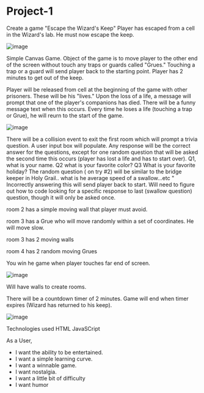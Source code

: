 # Project-1
Create a game
"Escape the Wizard's Keep"
Player has escaped from a cell in the Wizard's lab. He must now escape the keep.

![image](https://user-images.githubusercontent.com/120183363/209373087-fdc86356-e271-43b0-8cc1-6e8151723279.png)




Simple Canvas Game.
Object of the game is to move player to the other end of the screen without touch any traps or guards called "Grues." Touching a trap or a guard will send player back to the starting point. Player has 2 minutes to get out of the keep.

Player will be released from cell at the beginning of the game with other prisoners. These will be his "lives." Upon the loss of a life, a message will prompt that one of the player's companions has died. There will be a funny message text when this occurs. Every time he loses a life (touching a trap or Grue), he will reurn to the start of the game.

![image](https://user-images.githubusercontent.com/120183363/209366741-f411f772-e19d-44de-8be0-55b35d6c514c.png)

There will be a collision event to exit the first room which will prompt a trivia question. A user input box will populate. Any response will be the correct answer for the questions, except for one random question that will be asked the second time this occurs (player has lost a life and has to start over). Q1, what is your name. Q2 what is your favorite color? Q3 What is your favorite holiday?  The random question ( on try #2) will be similar to the bridge keeper in Holy Grail.. what is he average speed of a swallow...etc " Incorrectly answering this will send player back to start. Will need to figure out how to code looking for a specific response to last (swallow question) question, though it will only be asked once. 

room 2 has a simple moving wall that player must avoid.

room 3 has a Grue who will move randomly within a set of coordinates. He will move slow.

room 3 has 2 moving walls

room 4 has 2 random moving Grues

You win he game when player touches far end of screen.

![image](https://user-images.githubusercontent.com/120183363/209365362-0a350439-95d0-4bdd-ae6a-085bdcfa4af9.png)

Will have walls to create rooms. 

There will be a countdown timer of 2 minutes. Game will end when timer expires (Wizard has returned to his keep).

![image](https://user-images.githubusercontent.com/120183363/209387828-8aa824fc-09b0-4130-94c8-1513519329c4.png)


Technologies used
HTML
JavaSCript

As a User, 
- I want the ability to be entertained.
- I want a simple learning curve.
- I want a winnable game.
- I want nostalgia.
- I want a little bit of difficulty 
- I want humor
